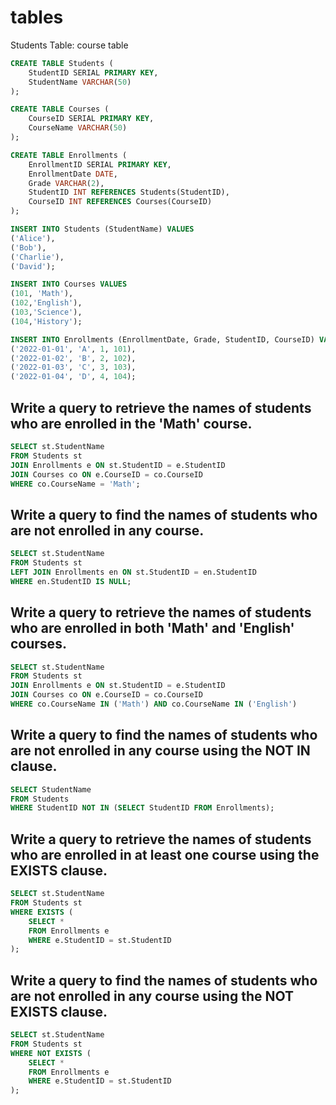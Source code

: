 # tables
Students Table:
course table


``` SQL
CREATE TABLE Students (
    StudentID SERIAL PRIMARY KEY,
    StudentName VARCHAR(50)
);
```

``` SQL
CREATE TABLE Courses (
    CourseID SERIAL PRIMARY KEY,
    CourseName VARCHAR(50)
);
```

``` SQL
CREATE TABLE Enrollments (
    EnrollmentID SERIAL PRIMARY KEY,
    EnrollmentDate DATE,
    Grade VARCHAR(2),
    StudentID INT REFERENCES Students(StudentID),
    CourseID INT REFERENCES Courses(CourseID)
);
```

``` SQL
INSERT INTO Students (StudentName) VALUES 
('Alice'),
('Bob'),
('Charlie'),
('David');
```

``` SQL
INSERT INTO Courses VALUES
(101, 'Math'),
(102,'English'),
(103,'Science'),
(104,'History');
```

``` SQL
INSERT INTO Enrollments (EnrollmentDate, Grade, StudentID, CourseID) VALUES
('2022-01-01', 'A', 1, 101),
('2022-01-02', 'B', 2, 102),
('2022-01-03', 'C', 3, 103),
('2022-01-04', 'D', 4, 104);
```

## Write a query to retrieve the names of students who are enrolled in the 'Math' course.
``` SQL
SELECT st.StudentName
FROM Students st
JOIN Enrollments e ON st.StudentID = e.StudentID
JOIN Courses co ON e.CourseID = co.CourseID
WHERE co.CourseName = 'Math';
```

## Write a query to find the names of students who are not enrolled in any course.
``` SQL
SELECT st.StudentName
FROM Students st
LEFT JOIN Enrollments en ON st.StudentID = en.StudentID
WHERE en.StudentID IS NULL;
```

## Write a query to retrieve the names of students who are enrolled in both 'Math' and 'English' courses.
``` SQL
SELECT st.StudentName
FROM Students st
JOIN Enrollments e ON st.StudentID = e.StudentID
JOIN Courses co ON e.CourseID = co.CourseID
WHERE co.CourseName IN ('Math') AND co.CourseName IN ('English')
```

## Write a query to find the names of students who are not enrolled in any course using the NOT IN clause.
``` SQL
SELECT StudentName
FROM Students
WHERE StudentID NOT IN (SELECT StudentID FROM Enrollments);
```

## Write a query to retrieve the names of students who are enrolled in at least one course using the EXISTS clause.
``` SQL
SELECT st.StudentName
FROM Students st
WHERE EXISTS (
    SELECT *
    FROM Enrollments e
    WHERE e.StudentID = st.StudentID
);
```

## Write a query to find the names of students who are not enrolled in any course using the NOT EXISTS clause.
``` SQL
SELECT st.StudentName
FROM Students st
WHERE NOT EXISTS (
    SELECT *
    FROM Enrollments e
    WHERE e.StudentID = st.StudentID
);
```
